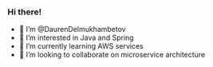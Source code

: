 
### Hi there!

- 👋  I’m @DaurenDelmukhambetov
- 👀  I’m interested in Java and Spring 
- 🌱  I’m currently learning AWS services
- 💞️  I’m looking to collaborate on microservice architecture

<!---
DaurenDelmukhambetov/DaurenDelmukhambetov is a ✨ special ✨ repository because its `README.md` (this file) appears on your GitHub profile.
You can click the Preview link to take a look at your changes.
--->

